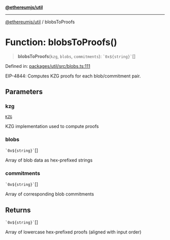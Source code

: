 [**@ethereumjs/util**](../README.md)

***

[@ethereumjs/util](../README.md) / blobsToProofs

# Function: blobsToProofs()

> **blobsToProofs**(`kzg`, `blobs`, `commitments`): `` `0x${string}` ``[]

Defined in: [packages/util/src/blobs.ts:111](https://github.com/ethereumjs/ethereumjs-monorepo/blob/master/packages/util/src/blobs.ts#L111)

EIP-4844: Computes KZG proofs for each blob/commitment pair.

## Parameters

### kzg

[`KZG`](../interfaces/KZG.md)

KZG implementation used to compute proofs

### blobs

`` `0x${string}` ``[]

Array of blob data as hex-prefixed strings

### commitments

`` `0x${string}` ``[]

Array of corresponding blob commitments

## Returns

`` `0x${string}` ``[]

Array of lowercase hex-prefixed proofs (aligned with input order)
